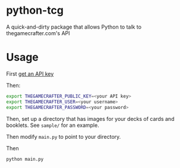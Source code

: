 # python-tcg
A quick-and-dirty package that allows Python to talk to thegamecrafter.com's API

# Usage

First [get an API key](https://help.thegamecrafter.com/article/150-developer-api)

Then:
```bash
export THEGAMECRAFTER_PUBLIC_KEY=<your API key>
export THEGAMECRAFTER_USER=<your username>
export THEGAMECRAFTER_PASSWORD=<your password>
```

Then, set up a directory that has images for your decks of cards and booklets. See `sample/` for an example.

Then modify `main.py` to point to your directory.

Then

```bash
python main.py
```
